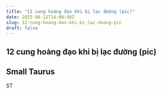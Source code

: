 ```yaml
---
title: "12 cung hoàng đạo khi bị lạc đường (pic)"
date: 2025-06-12T14:08:48Z
slug: 12-cung-hoang-dao-khi-bi-lac-duong-pic
draft: false
---
```


## 12 cung hoàng đạo khi bị lạc đường (pic)

## Small Taurus

ST